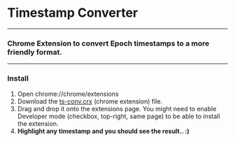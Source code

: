 # Timestamp Converter

-------------------
### Chrome Extension to convert Epoch timestamps to a more friendly format.

****
### Install


1. Open chrome://chrome/extensions
2. Download the [ts-conv.crx](https://github.com/prajwalrao/ts-converter/blob/master/ts-conv.crx?raw=true) (chrome extension) file.
3. Drag and drop it onto the extensions page. You might need to enable Developer mode (checkbox, top-right, same page) to be able to install the extension.
4. **Highlight any timestamp and you should see the result.. :)**
